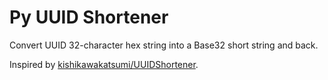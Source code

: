 Py UUID Shortener
=============

Convert UUID 32-character hex string into a Base32 short string and back.

Inspired by [kishikawakatsumi/UUIDShortener](https://github.com/kishikawakatsumi/UUIDShortener).
